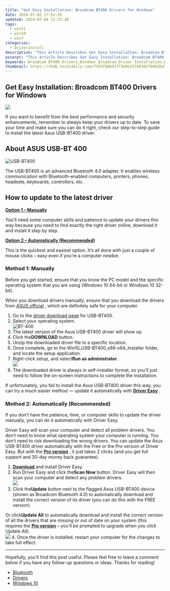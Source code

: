 ```yaml
---
title: "Get Easy Installation: Broadcom BT400 Drivers for Windows"
date: 2024-07-02 17:51:55
updated: 2024-07-04 11:27:48
tags:
  - win11
  - win10
  - win7
categories:
  - DriverInstall
description: "This Article Describes Get Easy Installation: Broadcom BT400 Drivers for Windows"
excerpt: "This Article Describes Get Easy Installation: Broadcom BT400 Drivers for Windows"
keywords: Broadcom BT400 Drivers,Windows Broadcom Driver Installation,Easy Broadcom Installation Guide for PC,Compatible Broadcom BT400 Driver Software,Download Broadcom Drivers for Windows Systems,Install Broadcom Wireless Adapter Drivers on Windows,Broadcom BT400 Driver Update for Windows Users
thumbnail: https://thmb.techidaily.com/f3b5fbbb41ff3e0e15766362f9082ba5609c00b8437978e5e3317dc5d76ea72c.jpg
---
```


## Get Easy Installation: Broadcom BT400 Drivers for Windows

![](https://images.drivereasy.com/wp-content/uploads/2021/01/Asus-Logo-1200x675.png)

 If you want to benefit from the best performance and security enhancements, remember to always keep your drivers up to date. To save your time and make sure you can do it right, check our step-to-step guide to install the latest Asus USB-BT400 driver.

## About ASUS USB-BT 400

![USB-BT400](https://images.drivereasy.com/wp-content/uploads/2021/01/P_setting_fff_1_90_end_500.jpg)

 The USB-BT400 is an advanced Bluetooth 4.0 adapter. It enables wireless communication with Bluetooth-enabled computers, printers, phones, headsets, keyboards, controllers, etc.

## How to update to the latest driver

[**Option 1 – Manually**](#method1)

 You’ll need some computer skills and patience to update your drivers this way because you need to find exactly the right driver online, download it and install it step by step.

[**Option 2 – Automatically (Recommended)**](#method2)

 This is the quickest and easiest option. It’s all done with just a couple of mouse clicks – easy even if you’re a computer newbie.

### Method 1: Manually

 Before you get started, ensure that you know the PC model and the specific operating system that you are using (Windows 10 64-bit or Windows 10 32-bit).

 When you download drivers manually, ensure that you download the drivers from [ASUS official](https://www.asus.com/us/Networking/USBBT400/HelpDesk%5FDownload/) , which are definitely safe for your computer.

1. Go to the [driver download page](https://www.asus.com/us/Networking/USBBT400/HelpDesk%5FDownload/) for USB-BT400.
2. Select your operating system.  
![BT-400](https://images.drivereasy.com/wp-content/uploads/2021/01/select.jpg)
3. The latest version of the Asus USB-BT400 driver will show up.
4. Click the**DOWNLOAD** button.
5. Unzip the downloaded driver file to a specific location.
6. Once complete, go to the Win10\_USB-BT400\_x86-x64\_Installer folder, and locate the setup application.
7. Right-click setup, and select**Run as administrator** .  
![](https://images.drivereasy.com/wp-content/uploads/2021/01/install.jpg)
8. The downloaded driver is always in self-installer format, so you’ll just need to follow the on-screen instructions to complete the installation.

 If unfortunately, you fail to install the Asus USB-BT400 driver this way, you can try a much easier method — update it automatically with **[Driver Easy](https://tools.techidaily.com/drivereasy/download/)**  .

### Method 2: Automatically (Recommended)

 If you don’t have the patience, time, or computer skills to update the driver manually, you can do it automatically with Driver Easy.

 Driver Easy will scan your computer and detect all problem drivers. You don’t need to know what operating system your computer is running. You don’t need to risk downloading the wrong drivers. You can update the Asus USB-BT400 driver automatically with the Free or the Pro version of Driver Easy. But with the **[Pro version](https://tools.techidaily.com/drivereasy/download/)**  , it just takes 2 clicks (and you get full support and 30-day money back guarantee).

1. **[Download](https://tools.techidaily.com/drivereasy/download/)**  and install Driver Easy.
2. Run Driver Easy and click the**Scan Now** button. Driver Easy will then scan your computer and detect any problem drivers.  
![](https://images.drivereasy.com/wp-content/uploads/2020/12/Scan-now-1.jpg)
3. Click the**Update** button next to the flagged Asus USB-BT400 device (shown as Broadcom Bluetooth 4.0) to automatically download and install the correct version of its driver (you can do this with the FREE version).  

 Or click**Update All** to automatically download and install the correct version of all the drivers that are missing or out of date on your system (this requires the **[Pro version](https://tools.techidaily.com/drivereasy/download/)**  – you’ll be prompted to upgrade when you click Update All).  
![](https://images.drivereasy.com/wp-content/uploads/2021/01/bluetooth-4.0.jpg)
4. Once the driver is installed, restart your computer for the changes to take full effect.

---

 Hopefully, you’ll find this post useful. Please feel free to leave a comment below if you have any follow-up questions or ideas. Thanks for reading!

* [Bluetooth](https://store.drivereasy.com/order/cart.php?PRODS=4731822&QTY=1&AFFILIATE=108875)
* [Drivers](https://tools.techidaily.com/drivereasy/download/)
* [Windows 10](https://tools.techidaily.com/drivereasy/download/)

<ins class="adsbygoogle"
     style="display:block"
     data-ad-format="autorelaxed"
     data-ad-client="ca-pub-7571918770474297"
     data-ad-slot="1223367746"></ins>



<ins class="adsbygoogle"
     style="display:block"
     data-ad-client="ca-pub-7571918770474297"
     data-ad-slot="8358498916"
     data-ad-format="auto"
     data-full-width-responsive="true"></ins>

